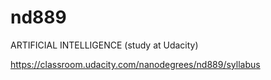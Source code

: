 # nd889
ARTIFICIAL INTELLIGENCE (study at Udacity)

https://classroom.udacity.com/nanodegrees/nd889/syllabus